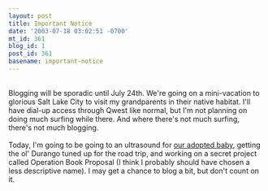 ```yaml
---
layout: post
title: Important Notice
date: '2003-07-18 03:02:51 -0700'
mt_id: 361
blog_id: 1
post_id: 361
basename: important-notice
---
```

<br />Blogging will be sporadic until July 24th. We're going on a mini-vacation to glorious Salt Lake City to visit my grandparents in their native habitat. I'll have dial-up access through Qwest like normal, but I'm not planning on doing much surfing while there. And where there's not much surfing, there's not much blogging.<br /><br />Today, I'm going to be going to an ultrasound for <a href="/blogs/prego/2003_06_29_weeks.cfm#105728188440631126">our adopted baby</a>, getting the ol' Durango tuned up for the road trip, and working on a secret project called Operation Book Proposal (I think I probably should have chosen a less descriptive name). I may get a chance to blog a bit, but don't count on it.<br /><br /><br />
